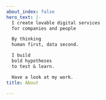 ```yaml
---
about_index: false
hero_text: |-
  I create lovable digital services
  for companies and people

  By thinking
  human first, data second.

  I build
  bold hypotheses
  to test & learn.

  Have a look at my work.
title: About

---
```

<Hero :text="$page.frontmatter.hero_text" />